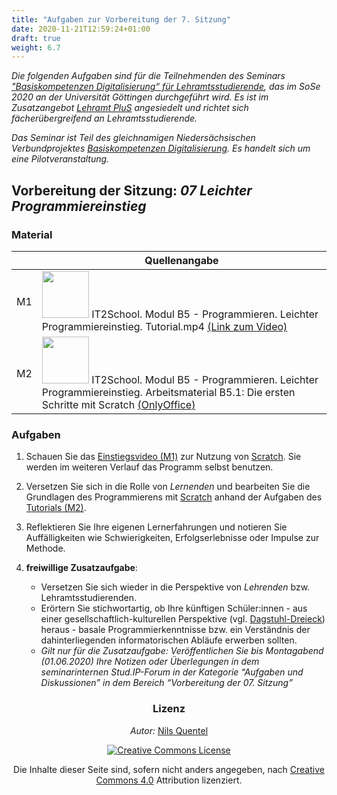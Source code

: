 ```yaml
---
title: "Aufgaben zur Vorbereitung der 7. Sitzung"
date: 2020-11-21T12:59:24+01:00
draft: true
weight: 6.7
---
```



*Die folgenden Aufgaben sind für die Teilnehmenden des  Seminars ["Basiskompetenzen Digitalisierung“ für Lehramtsstudierende](https://univz.uni-goettingen.de/qisserver/rds?state=verpublish&status=init&vmfile=no&moduleCall=webInfo&publishConfFile=webInfo&publishSubDir=veranstaltung&veranstaltung.veranstid=262605), das im SoSe 2020 an der Universität Göttingen durchgeführt wird. Es ist im Zusatzangebot [Lehramt PluS](https://www.uni-goettingen.de/lehramtplus) angesiedelt und richtet sich fächerübergreifend an Lehramtsstudierende.*

*Das Seminar ist Teil des gleichnamigen Niedersächsischen Verbundprojektes [Basiskompetenzen Digitalisierung](http://www.lehrerbildungsverbund-niedersachsen.de/index.php?s=ProjektBasiskompetenzenDigitalisierung). Es handelt sich um eine Pilotveranstaltung.*


##  Vorbereitung der Sitzung: *07 Leichter Programmiereinstieg*



### Material

|  | Quellenangabe |
| -------- | -------- |
| M1     | <a href="https://creativecommons.org/licenses/by-nc-sa/4.0/" target="_top"><img alt="" src="https://legalidadonline.com/wp-content/uploads/2019/04/Atribución-NoComercial-CompartirIgual-CC-BY-NC-SA-4.0.jpg" width="75px" /></a> IT2School. Modul B5 - Programmieren. Leichter Programmiereinstieg. Tutorial.mp4 [(Link zum Video)](https://owncloud.gwdg.de/index.php/s/xaU5o86T7AA6oeS) |
| M2 | <a href="https://creativecommons.org/licenses/by-nc-sa/4.0/" target="_top"><img alt="" src="https://legalidadonline.com/wp-content/uploads/2019/04/Atribución-NoComercial-CompartirIgual-CC-BY-NC-SA-4.0.jpg" width="75px" /></a> IT2School. Modul B5 - Programmieren. Leichter Programmiereinstieg. Arbeitsmaterial B5.1: Die ersten Schritte mit Scratch [(OnlyOffice)](https://cs.uol.de/apps/onlyoffice/s/CdkRCgRtgB8YZ3F?fileId=1920477224)|

### Aufgaben

1. Schauen Sie das [Einstiegsvideo (M1)](https://owncloud.gwdg.de/index.php/s/xaU5o86T7AA6oeS) zur  Nutzung von [Scratch](https://scratch.mit.edu/). Sie werden im weiteren Verlauf das Programm selbst benutzen.
2. Versetzen Sie sich in die Rolle von *Lernenden* und bearbeiten Sie die Grundlagen des Programmierens mit [Scratch](https://scratch.mit.edu/) anhand der Aufgaben des [Tutorials (M2)](https://cs.uol.de/apps/onlyoffice/s/CdkRCgRtgB8YZ3F?fileId=1920477224).
3. Reflektieren Sie Ihre eigenen Lernerfahrungen und notieren Sie Auffälligkeiten wie Schwierigkeiten, Erfolgserlebnisse oder Impulse zur Methode.

4. **freiwillige Zusatzaufgabe**:
    * Versetzen Sie sich wieder in die Perspektive von *Lehrenden* bzw. Lehramtsstudierenden.
    * Erörtern Sie stichwortartig, ob Ihre künftigen Schüler:innen - aus einer gesellschaftlich-kulturellen Perspektive (vgl. [Dagstuhl-Dreieck](https://mia.phsz.ch/Dagstuhl/)) heraus  - basale Programmierkenntnisse bzw. ein Verständnis der dahinterliegenden informatorischen Abläufe erwerben sollten.
    * *Gilt nur für die Zusatzaufgabe: Veröffentlichen Sie bis  Montagabend (01.06.2020) Ihre Notizen oder Überlegungen in dem seminarinternen Stud.IP-Forum in der Kategorie “Aufgaben und Diskussionen” in dem Bereich “Vorbereitung der 07. Sitzung”*


<center>

### Lizenz
*Autor:* [Nils Quentel](https://twitter.com/nilsquentel)


<a rel="license" href="http://creativecommons.org/licenses/by/4.0/"><img alt="Creative Commons License" style="border-width:0" src="https://i.creativecommons.org/l/by/4.0/88x31.png" /></a><br/><p>Die Inhalte dieser Seite sind, sofern nicht anders angegeben, nach <a rel="license" href="http://creativecommons.org/licenses/by/4.0/">Creative Commons 4.0</a> Attribution lizenziert.</p>

</center>
